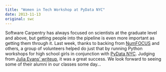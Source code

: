 ```yaml
---
title: "Women in Tech Workshop at PyData NYC"
date: 2013-11-13
original: swc
---
```

<p>
  Software Carpentry has always focused on scientists at the graduate level and above,
  but getting people into the pipeline is even more important as getting them through it.
  Last week,
  thanks to backing from <a href="http://numfocus.org/">NumFOCUS</a> and others,
  a group of volunteers helped do just that
  by running Python workshops for high school girls
  in conjunction with <a href="http://pydata.org/nyc2013">PyData NYC</a>.
  Judging from <a href="http://jvns.ca/blog/2013/11/12/women-in-technology-workshop-at-pydata-nyc/">Julia Evans' writeup</a>,
  it was a great success.
  We look forward to seeing some of their alumni in our classes some day…
</p>
